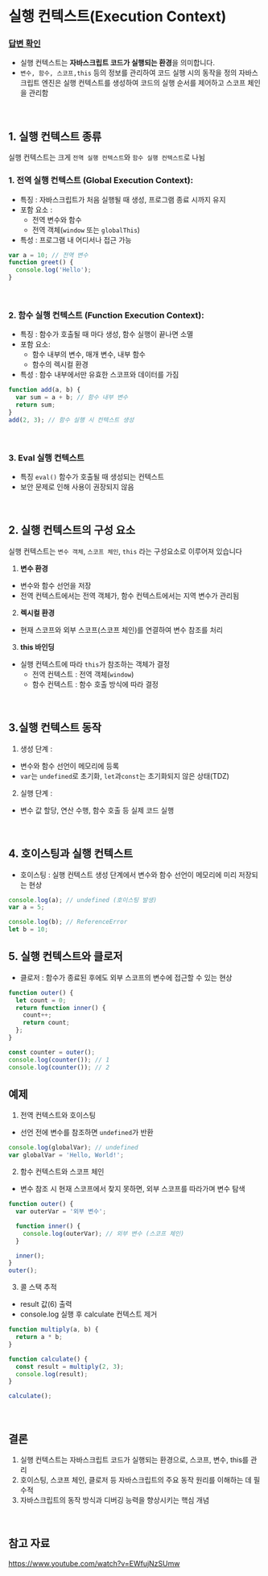 # 실행 컨텍스트(Execution Context)

### [답변 확인](https://www.maeil-mail.kr/question/4)

- 실행 컨텍스트는 **자바스크립트 코드가 실행되는 환경**을 의미합니다.
- `변수, 함수, 스코프,this` 등의 정보를 관리하여 코드 실행 시의 동작을 정의
  자바스크립트 엔진은 실행 컨텍스트를 생성하여 코드의 실행 순서를 제어하고 스코프 체인을 관리함

<br/>

## 1. 실행 컨텍스트 종류

실행 컨텍스트는 크게 `전역 실행 컨텍스트`와 `함수 실행 컨텍스트`로 나뉨

### 1. 전역 실행 컨텍스트 (Global Execution Context):

- 특징 : 자바스크립트가 처음 실행될 때 생성, 프로그램 종료 시까지 유지
- 포함 요소 :
  - 전역 변수와 함수
  - 전역 객체(`window` 또는 `globalThis`)
- 특성 : 프로그램 내 어디서나 접근 가능

```jsx
var a = 10; // 전역 변수
function greet() {
  console.log('Hello');
}
```

<br/>

### 2. 함수 실행 컨텍스트 (Function Execution Context):

- 특징 : 함수가 호출될 때 마다 생성, 함수 실행이 끝나면 소멸
- 포함 요소:
  - 함수 내부의 변수, 매개 변수, 내부 함수
  - 함수의 렉시컬 환경
- 특성 : 함수 내부에서만 유효한 스코프와 데이터를 가짐

```jsx
function add(a, b) {
  var sum = a + b; // 함수 내부 변수
  return sum;
}
add(2, 3); // 함수 실행 시 컨텍스트 생성
```

<br/>

### 3. Eval 실행 컨텍스트

- 특징 `eval()` 함수가 호출될 때 생성되는 컨텍스트
- 보안 문제로 인해 사용이 권장되지 않음

<br/>

## 2. 실행 컨텍스트의 구성 요소

실행 컨텍스트는 `변수 객체`, `스코프 체인`, `this` 라는 구성요소로 이루어져 있습니다

1. **변수 환경**

- 변수와 함수 선언을 저장
- 전역 컨텍스트에서는 전역 객체가, 함수 컨텍스트에서는 지역 변수가 관리됨

2. **렉시컬 환경**

- 현재 스코프와 외부 스코프(스코프 체인)를 연결하여 변수 참조를 처리

3. **this 바인딩**

- 실행 컨텍스트에 따라 `this`가 참조하는 객체가 결정
  - 전역 컨텍스트 : 전역 객체(`window`)
  - 함수 컨텍스트 : 함수 호출 방식에 따라 결정

<br/>

## 3.실행 컨텍스트 동작

1. 생성 단계 :

- 변수와 함수 선언이 메모리에 등록
- `var`는 `undefined`로 초기화, `let`과`const`는 초기화되지 않은 상태(TDZ)

2. 실행 단계 :

- 변수 값 할당, 연산 수행, 함수 호출 등 실제 코드 실행

<br/>

## 4. 호이스팅과 실행 컨텍스트

- 호이스팅 : 실행 컨텍스트 생성 단계에서 변수와 함수 선언이 메모리에 미리 저장되는 현상

```jsx
console.log(a); // undefined (호이스팅 발생)
var a = 5;

console.log(b); // ReferenceError
let b = 10;
```

## 5. 실행 컨텍스트와 클로저

- 클로저 : 함수가 종료된 후에도 외부 스코프의 변수에 접근할 수 있는 현상

```jsx
function outer() {
  let count = 0;
  return function inner() {
    count++;
    return count;
  };
}

const counter = outer();
console.log(counter()); // 1
console.log(counter()); // 2
```

## 예제

1. 전역 컨텍스트와 호이스팅

- 선언 전에 변수를 참조하면 `undefined`가 반환

```jsx
console.log(globalVar); // undefined
var globalVar = 'Hello, World!';
```

2. 함수 컨텍스트와 스코프 체인

- 변수 참조 시 현재 스코프에서 찾지 못하면, 외부 스코프를 따라가며 변수 탐색

```jsx
function outer() {
  var outerVar = '외부 변수';

  function inner() {
    console.log(outerVar); // 외부 변수 (스코프 체인)
  }

  inner();
}
outer();
```

3. 콜 스택 추적

- result 값(6) 출력
- console.log 실행 후 calculate 컨텍스트 제거

```jsx
function multiply(a, b) {
  return a * b;
}

function calculate() {
  const result = multiply(2, 3);
  console.log(result);
}

calculate();
```

<br/>

## 결론

1. 실행 컨텍스트는 자바스크립트 코드가 실행되는 환경으로, 스코프, 변수, this를 관리
2. 호이스팅, 스코프 체인, 클로저 등 자바스크립트의 주요 동작 원리를 이해하는 데 필수적
3. 자바스크립트의 동작 방식과 디버깅 능력을 향상시키는 핵심 개념

<br/>

## 참고 자료

https://www.youtube.com/watch?v=EWfujNzSUmw
